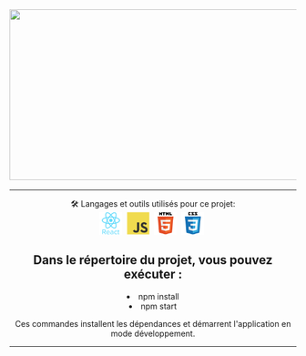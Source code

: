 <div align="center">
  <img src="https://media.giphy.com/media/iIqmM5tTjmpOB9mpbn/giphy.gif" width="600" height="300"/>
</div>

<hr/>
<div align="center">
🛠️ Langages et outils utilisés pour ce projet:
<div>
   <img src="https://github.com/devicons/devicon/blob/master/icons/react/react-original-wordmark.svg" title="React" alt="React" width="40" height="40"/>&nbsp;
     <img src="https://github.com/devicons/devicon/blob/master/icons/javascript/javascript-original.svg" title="Javascript" alt="Vue" width="40" height="40"/>&nbsp;
  <img src="https://github.com/devicons/devicon/blob/master/icons/html5/html5-original-wordmark.svg" title="Html" alt="Html" width="40" height="40"/>&nbsp;
  <img src="https://github.com/devicons/devicon/blob/master/icons/css3/css3-original-wordmark.svg" title="Css" alt="Css" width="40" height="40"/>&nbsp;

</div>
  
  <h2> Dans le répertoire du projet, vous pouvez exécuter : </h2>
  <li>npm install</li>
  <li>npm start</li>
  <p>Ces commandes installent les dépendances et démarrent l'application en mode développement.</p>
</div>

<hr/>


